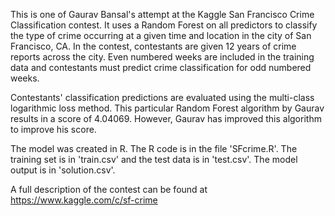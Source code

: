 This is one of Gaurav Bansal's attempt at the Kaggle San Francisco Crime Classification contest. It uses a Random Forest on all predictors to classify the type of crime occurring at a given time and location in the city of San Francisco, CA. In the contest, contestants are given 12 years of crime reports across the city. Even numbered weeks are included in the training data and contestants must predict crime classification for odd numbered weeks.

Contestants' classification predictions are evaluated using the multi-class logarithmic loss method. This particular Random Forest algorithm by Gaurav results in a score of 4.04069. However, Gaurav has improved this algorithm to improve his score. 

The model was created in R. The R code is in the file 'SFcrime.R'. The training set is in 'train.csv' and the test data is in 'test.csv'. The model output is in 'solution.csv'.

A full description of the contest can be found at https://www.kaggle.com/c/sf-crime
